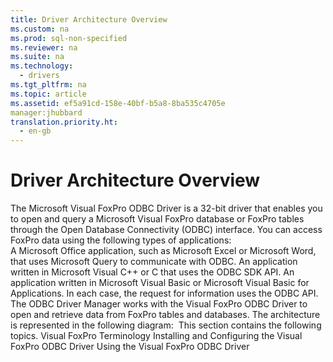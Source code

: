 ```yaml
---
title: Driver Architecture Overview
ms.custom: na
ms.prod: sql-non-specified
ms.reviewer: na
ms.suite: na
ms.technology: 
  - drivers
ms.tgt_pltfrm: na
ms.topic: article
ms.assetid: ef5a91cd-158e-40bf-b5a8-8ba535c4705e
manager:jhubbard
translation.priority.ht: 
  - en-gb
---
```

# Driver Architecture Overview
<?xml version="1.0" encoding="utf-8"?>
<developerConceptualDocument xmlns="http://ddue.schemas.microsoft.com/authoring/2003/5" xmlns:xlink="http://www.w3.org/1999/xlink" xmlns:xsi="http://www.w3.org/2001/XMLSchema-instance" xsi:schemaLocation="http://ddue.schemas.microsoft.com/authoring/2003/5 http://dduestorage.blob.core.windows.net/ddueschema/developer.xsd">
  <introduction>
    <para>The Microsoft Visual FoxPro ODBC Driver is a 32-bit driver that enables you to open and query a Microsoft Visual FoxPro database or FoxPro tables through the Open Database Connectivity (ODBC) interface. You can access FoxPro data using the following types of applications:  </para>
  </introduction>
  <section>
    <content>
      <list class="bullet">
        <listItem>
          <para>A Microsoft Office application, such as Microsoft Excel or Microsoft Word, that uses Microsoft Query to communicate with ODBC.</para>
        </listItem>
        <listItem>
          <para>An application written in Microsoft Visual C++ or C that uses the ODBC SDK API.</para>
        </listItem>
        <listItem>
          <para>An application written in Microsoft Visual Basic or Microsoft Visual Basic for Applications.</para>
        </listItem>
      </list>
      <para>In each case, the request for information uses the ODBC API. The ODBC Driver Manager works with the Visual FoxPro ODBC Driver to open and retrieve data from FoxPro tables and databases.</para>
      <para>The architecture is represented in the following diagram:</para>
      <mediaLink>
        <image xlink:href="c68ab6e5-9dbd-498b-a491-176965e02980" />
      </mediaLink>
      <para>This section contains the following topics.  </para>
      <list class="bullet">
        <listItem>
          <para>
            <legacyLink xlink:href="a379b3cb-0393-46e7-b03b-724a56d8f31c">Visual FoxPro Terminology</legacyLink>           </para>
        </listItem>
        <listItem>
          <para>
            <legacyLink xlink:href="4202165e-b89c-47a5-ae59-0c98988caad5">Installing and Configuring the Visual FoxPro ODBC Driver</legacyLink>           </para>
        </listItem>
        <listItem>
          <para>
            <legacyLink xlink:href="c50371a0-b1b2-406c-a4e5-d5191d519f5b">Using the Visual FoxPro ODBC Driver</legacyLink>           </para>
        </listItem>
      </list>
    </content>
  </section>
  <relatedTopics />
</developerConceptualDocument>